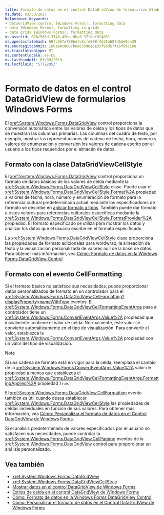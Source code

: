 ```yaml
---
title: Formato de datos en el control DataGridView de formularios Windows Forms
ms.date: 03/30/2017
helpviewer_keywords:
- DataGridView control [Windows Forms], formatting data
- data [Windows Forms], formatting in grids
- data grids [Windows Forms], formatting data
ms.assetid: 07bf558d-3748-42ba-8ba0-37fdef924081
ms.openlocfilehash: 60fc567a700bdfc8cfe088f4d31a68fd5de9aa29
ms.sourcegitcommit: 160a88c8087b0e63606e6e35f9bd57fa5f69c168
ms.translationtype: MT
ms.contentlocale: es-ES
ms.lasthandoff: 03/09/2019
ms.locfileid: "57722053"
---
```

# <a name="data-formatting-in-the-windows-forms-datagridview-control"></a>Formato de datos en el control DataGridView de formularios Windows Forms
El <xref:System.Windows.Forms.DataGridView> control proporciona la conversión automática entre los valores de celda y los tipos de datos que se muestran las columnas primarias. Las columnas del cuadro de texto, por ejemplo, mostrar las representaciones de cadena de fecha, hora, número y valores de enumeración y conversión los valores de cadena escrito por el usuario a los tipos requeridos por el almacén de datos.  
  
## <a name="formatting-with-the-datagridviewcellstyle-class"></a>Formato con la clase DataGridViewCellStyle  
 El <xref:System.Windows.Forms.DataGridView> control proporciona un formato de datos básicos de los valores de celda mediante la <xref:System.Windows.Forms.DataGridViewCellStyle> clase. Puede usar el <xref:System.Windows.Forms.DataGridViewCellStyle.Format%2A> propiedad a valores de fecha, hora, número y enumeración de formato para la referencia cultural predeterminada actual mediante los especificadores de formato se describe en [aplicar formato a tipos](../../../standard/base-types/formatting-types.md). También puede dar formato a estos valores para referencias culturales específicas mediante la <xref:System.Windows.Forms.DataGridViewCellStyle.FormatProvider%2A> propiedad. El formato especificado se utiliza para mostrar los datos y analizar los datos que el usuario escribe en el formato especificado.  
  
 La <xref:System.Windows.Forms.DataGridViewCellStyle> clase proporciona las propiedades de formato adicionales para wordwrap, la alineación de texto y la visualización personalizada de valores null de la base de datos. Para obtener más información, vea [Cómo: Formato de datos en la Windows Forms DataGridView Control](how-to-format-data-in-the-windows-forms-datagridview-control.md).  
  
## <a name="formatting-with-the-cellformatting-event"></a>Formato con el evento CellFormatting  
 Si el formato básico no satisface sus necesidades, puede proporcionar datos personalizados de formato en un controlador para el <xref:System.Windows.Forms.DataGridView.CellFormatting?displayProperty=nameWithType> eventos. El <xref:System.Windows.Forms.DataGridViewCellFormattingEventArgs> pasa al controlador tiene un <xref:System.Windows.Forms.ConvertEventArgs.Value%2A> propiedad que inicialmente contiene el valor de celda. Normalmente, este valor se convierte automáticamente en el tipo de visualización. Para convertir el valor, establezca la <xref:System.Windows.Forms.ConvertEventArgs.Value%2A> propiedad con un valor del tipo de visualización.  
  
> [!NOTE]
>  Si una cadena de formato está en vigor para la celda, reemplaza el cambio de la <xref:System.Windows.Forms.ConvertEventArgs.Value%2A> valor de propiedad a menos que establezca el <xref:System.Windows.Forms.DataGridViewCellFormattingEventArgs.FormattingApplied%2A> propiedad `true`.  
  
 El <xref:System.Windows.Forms.DataGridView.CellFormatting> evento también es útil cuando desea establecer <xref:System.Windows.Forms.DataGridViewCellStyle> las propiedades de celdas individuales en función de sus valores. Para obtener más información, vea [Cómo: Personalizar el formato de datos en el Control DataGridView de Windows Forms](how-to-customize-data-formatting-in-the-windows-forms-datagridview-control.md).  
  
 Si el análisis predeterminado de valores especificados por el usuario no satisfacen sus necesidades, puede controlar la <xref:System.Windows.Forms.DataGridView.CellParsing> eventos de la <xref:System.Windows.Forms.DataGridView> control para proporcionar un análisis personalizado.  
  
## <a name="see-also"></a>Vea también
- <xref:System.Windows.Forms.DataGridView>
- <xref:System.Windows.Forms.DataGridViewCellStyle>
- [Mostrar datos en el control DataGridView de Windows Forms](displaying-data-in-the-windows-forms-datagridview-control.md)
- [Estilos de celda en el control DataGridView de Windows Forms](cell-styles-in-the-windows-forms-datagridview-control.md)
- [Cómo: Formato de datos en la Windows Forms DataGridView Control](how-to-format-data-in-the-windows-forms-datagridview-control.md)
- [Cómo: Personalizar el formato de datos en el Control DataGridView de Windows Forms](how-to-customize-data-formatting-in-the-windows-forms-datagridview-control.md)
